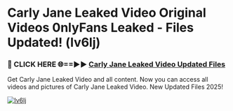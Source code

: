 # Carly Jane Leaked Video Original Videos 0nlyFans Leaked - Files Updated! (lv6lj)

<h3>🔴 CLICK HERE 🌐==►► <a href="https://tinyurl.com/2wckxsce" rel="nofollow">Carly Jane Leaked Video Updated Files</a></h3>

Get Carly Jane Leaked Video and all content. Now you can access all videos and pictures of Carly Jane Leaked Video. New Updated Files 2025!

[![lv6lj](https://i.imgur.com/AFduVYN.gif)](https://tinyurl.com/2wckxsce)
